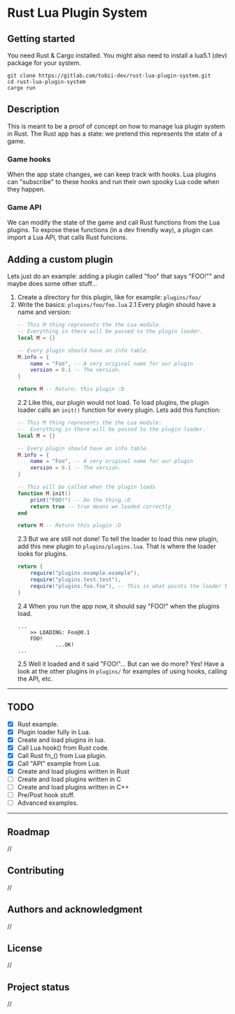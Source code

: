 # Rust Lua Plugin System

## Getting started

You need Rust \& Cargo installed.
You might also need to install a lua5.1 (dev) package for your system.
```
git clone https://gitlab.com/tobii-dev/rust-lua-plugin-system.git
cd rust-lua-plugin-system
cargo run
```

## Description
This is meant to be a proof of concept on how to manage lua plugin system in Rust.
The Rust app has a state: we pretend this represents the state of a game.

### Game hooks
When the app state changes, we can keep track with hooks.
Lua plugins can "subscribe" to these hooks and run their own spooky Lua code when they happen.

### Game API
We can modify the state of the game and call Rust functions from the Lua plugins.
To expose these functions (in a dev friendly way), a plugin can import a Lua API, that calls Rust funcions.


## Adding a custom plugin
Lets just do an example: adding a plugin called "foo" that says "FOO!"" and maybe does some other stuff...
1. Create a directory for this plugin, like for example: `plugins/foo/`
2. Write the basics: `plugins/foo/foo.lua`
    2.1 Every plugin should have a name and version:
	```Lua
	-- This M thing represents the the Lua module.
	-- Everything in there will be passed to the plugin loader.
	local M = {}
	
	-- Every plugin should have an info table.
	M.info = {
		name = "Foo", -- A very original name for our plugin
		version = 0.1 -- The version.
	}
	
    return M -- Return: this plugin :D
	```
	2.2 Like this, our plugin would not load. To load plugins, the plugin loader calls an `init()` function for every plugin. Lets add this function:
	```Lua
	-- This M thing represents the the Lua module:
	--  Everything in there will be passed to the plugin loader.
	local M = {}
	
	-- Every plugin should have an info table.
	M.info = {
		name = "Foo", -- A very original name for our plugin
		version = 0.1 -- The version.
	}
	
	-- This will be called when the plugin loads
	function M.init()
		print("FOO!") -- Do the thing :D
		return true -- true means we loaded correctly
	end

	return M -- Return this plugin :D
	```
	2.3 But we are still not done! To tell the loader to load this new plugin, add this new plugin to `plugins/plugins.lua`. That is where the loader looks for plugins.
	```Lua
	return {
		require("plugins.example.example"),
		require("plugins.test.test"),
		require("plugins.foo.foo"), -- This is what points the loader to plugins/foo/foo.lua
	}
	```
	2.4 When you run the app now, it should say "FOO!" when the plugins load.
	```
	...
		>> LOADING: Foo@0.1
		FOO!
				...OK!
	...
	```
	2.5 Well it loaded and it said "FOO!"... But can we do more? Yes!
	Have a look at the other plugins in `plugins/` for examples of using hooks, calling the API, etc.

***

## TODO

- [X] Rust example.
- [X] Plugin loader fully in Lua.
- [X] Create and load plugins in lua.
- [X] Call Lua hook() from Rust code.
- [X] Call Rust fn_() from Lua plugin.
- [X] Call "API" example from Lua.
- [X] Create and load plugins written in Rust
- [ ] Create and load plugins written in C
- [ ] Create and load plugins written in C++
- [ ] Pre/Post hook stuff.
- [ ] Advanced examples.

***

## Roadmap
//

## Contributing
//

## Authors and acknowledgment
//

## License
//

## Project status
//
